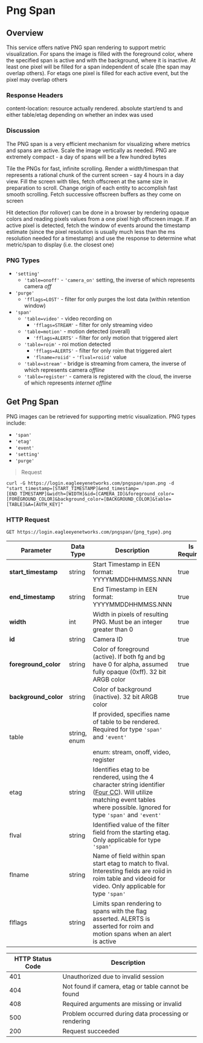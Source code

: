 # Png Span

<!--===================================================================-->
## Overview
<!--===================================================================-->

This service offers native PNG span rendering to support metric visualization. For spans the image is filled with the foreground color, where the specified span is active and with the background, where it is inactive. At least one pixel will be filled for a span independent of scale (the span may overlap others). For etags one pixel is filled for each active event, but the pixel may overlap others

### Response Headers

content-location: resource actually rendered. absolute start/end ts and either table/etag depending on whether an index was used

### Discussion

The PNG span is a very efficient mechanism for visualizing where metrics and spans are active. Scale the image vertically as needed. PNG are extremely compact - a day of spans will be a few hundred bytes

Tile the PNGs for fast, infinite scrolling. Render a width/timespan that represents a rational chunk of the current screen - say 4 hours in a day view. Fill the screen with tiles, fetch offscreen at the same size in preparation to scroll. Change origin of each entity to accomplish fast smooth scrolling. Fetch successive offscreen buffers as they come on screen

Hit detection (for rollover) can be done in a browser by rendering opaque colors and reading pixels values from a one pixel high offscreen image. If an active pixel is detected, fetch the window of events around the timestamp estimate (since the pixel resolution is usually much less than the ms resolution needed for a timestamp) and use the response to determine what metric/span to display (i.e. the closest one)

### PNG Types

  - `'setting'`
    - `'table=onoff'` - `'camera_on'` setting, the inverse of which represents camera *off*
  - `'purge'`
    - `'fflags=LOST'` - filter for only purges the lost data (within retention window)
  - `'span'`
    - `'table=video'` - video recording on
      - `'fflags=STREAM'` - filter for only streaming video
    - `'table=motion'` - motion detected (overall)
      - `'fflags=ALERTS'` - filter for only motion that triggered alert
    - `'table=roim'` - roi motion detected
      - `'fflags=ALERTS'` - filter for only roim that triggered alert
      - `'flname=roiid'` - `'flval=roiid'` value
    - `'table=stream'` - bridge is streaming from camera, the inverse of which represents camera *offline*
    - `'table=register'` - camera is registered with the cloud, the inverse of which represents *internet offline*

<!--===================================================================-->
## Get Png Span
<!--===================================================================-->

PNG images can be retrieved for supporting metric visualization. PNG types include:

  - `'span'`
  - `'etag'`
  - `'event'`
  - `'setting'`
  - `'purge'`

> Request

```shell
curl -G https://login.eagleeyenetworks.com/pngspan/span.png -d "start_timestamp=[START_TIMESTAMP]&end_timestamp=[END_TIMESTAMP]&width=[WIDTH]&id=[CAMERA_ID]&foreground_color=[FOREGROUND_COLOR]&background_color=[BACKGROUND_COLOR]&table=[TABLE]&A=[AUTH_KEY]"
```

### HTTP Request

`GET https://login.eagleeyenetworks.com/pngspan/{png_type}.png`

Parameter            | Data Type    | Description | Is Required
---------            | ---------    | ----------- | -----------
**start_timestamp**  | string       | Start Timestamp in EEN format: YYYYMMDDHHMMSS.NNN | true
**end_timestamp**    | string       | End Timestamp in EEN format: YYYYMMDDHHMMSS.NNN | true
**width**            | int          | Width in pixels of resulting PNG. Must be an integer greater than 0 | true
**id**               | string       | Camera ID | true
**foreground_color** | string       | Color of foreground (active). If both fg and bg have 0 for alpha, assumed fully opaque (0xff). 32 bit ARGB color | true
**background_color** | string       | Color of background (inactive). 32 bit ARGB color | true
table                | string, enum | If provided, specifies name of table to be rendered. Required for type `'span'` and `'event'` <br><br>enum: stream, onoff, video, register
etag                 | string       | Identifies etag to be rendered, using the 4 character string identifier ([Four CC](#event-objects)). Will utilize matching event tables where possible. Ignored for type `'span'` and `'event'`
flval                | string       | Identified value of the filter field from the starting etag. Only applicable for type `'span'`
flname               | string       | Name of field within span start etag to match to flval. Interesting fields are roiid in roim table and videoid for video. Only applicable for type `'span'`
flflags              | string       | Limits span rendering to spans with the flag asserted. ALERTS is asserted for roim and motion spans when an alert is active

HTTP Status Code | Description
---------------- | -----------
401	| Unauthorized due to invalid session
404	| Not found if camera, etag or table cannot be found
408	| Required arguments are missing or invalid
500	| Problem occurred during data processing or rendering
200	| Request succeeded

